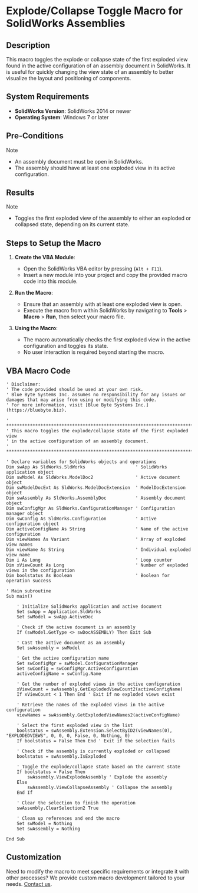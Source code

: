 # Explode/Collapse Toggle Macro for SolidWorks Assemblies

## Description
This macro toggles the explode or collapse state of the first exploded view found in the active configuration of an assembly document in SolidWorks. It is useful for quickly changing the view state of an assembly to better visualize the layout and positioning of components.

## System Requirements
- **SolidWorks Version**: SolidWorks 2014 or newer
- **Operating System**: Windows 7 or later

## Pre-Conditions
> [!NOTE]
> - An assembly document must be open in SolidWorks.
> - The assembly should have at least one exploded view in its active configuration.

## Results
> [!NOTE]
> - Toggles the first exploded view of the assembly to either an exploded or collapsed state, depending on its current state.

## Steps to Setup the Macro

1. **Create the VBA Module**:
   - Open the SolidWorks VBA editor by pressing (`Alt + F11`).
   - Insert a new module into your project and copy the provided macro code into this module.

2. **Run the Macro**:
   - Ensure that an assembly with at least one exploded view is open.
   - Execute the macro from within SolidWorks by navigating to **Tools** > **Macro** > **Run**, then select your macro file.

3. **Using the Macro**:
   - The macro automatically checks the first exploded view in the active configuration and toggles its state.
   - No user interaction is required beyond starting the macro.

## VBA Macro Code

```vbnet
' Disclaimer:
' The code provided should be used at your own risk.  
' Blue Byte Systems Inc. assumes no responsibility for any issues or damages that may arise from using or modifying this code.  
' For more information, visit [Blue Byte Systems Inc.](https://bluebyte.biz).

' *******************************************************************************
' This macro toggles the explode/collapse state of the first exploded view
' in the active configuration of an assembly document.
' *******************************************************************************

' Declare variables for SolidWorks objects and operations
Dim swApp As SldWorks.SldWorks                   ' SolidWorks application object
Dim swModel As SldWorks.ModelDoc2                ' Active document object
Dim swModelDocExt As SldWorks.ModelDocExtension  ' ModelDocExtension object
Dim swAssembly As SldWorks.AssemblyDoc           ' Assembly document object
Dim swConfigMgr As SldWorks.ConfigurationManager ' Configuration manager object
Dim swConfig As SldWorks.Configuration           ' Active configuration object
Dim activeConfigName As String                   ' Name of the active configuration
Dim viewNames As Variant                         ' Array of exploded view names
Dim viewName As String                           ' Individual exploded view name
Dim i As Long                                    ' Loop counter
Dim xViewCount As Long                           ' Number of exploded views in the configuration
Dim boolstatus As Boolean                        ' Boolean for operation success

' Main subroutine
Sub main()

    ' Initialize SolidWorks application and active document
    Set swApp = Application.SldWorks
    Set swModel = swApp.ActiveDoc

    ' Check if the active document is an assembly
    If (swModel.GetType <> swDocASSEMBLY) Then Exit Sub

    ' Cast the active document as an assembly
    Set swAssembly = swModel

    ' Get the active configuration name
    Set swConfigMgr = swModel.ConfigurationManager
    Set swConfig = swConfigMgr.ActiveConfiguration
    activeConfigName = swConfig.Name

    ' Get the number of exploded views in the active configuration
    xViewCount = swAssembly.GetExplodedViewCount2(activeConfigName)
    If xViewCount < 1 Then End ' Exit if no exploded views exist

    ' Retrieve the names of the exploded views in the active configuration
    viewNames = swAssembly.GetExplodedViewNames2(activeConfigName)

    ' Select the first exploded view in the list
    boolstatus = swAssembly.Extension.SelectByID2(viewNames(0), "EXPLODEDVIEWS", 0, 0, 0, False, 0, Nothing, 0)
    If boolstatus = False Then End ' Exit if the selection fails

    ' Check if the assembly is currently exploded or collapsed
    boolstatus = swAssembly.IsExploded

    ' Toggle the explode/collapse state based on the current state
    If boolstatus = False Then
        swAssembly.ViewExplodeAssembly ' Explode the assembly
    Else
        swAssembly.ViewCollapseAssembly ' Collapse the assembly
    End If

    ' Clear the selection to finish the operation
    swAssembly.ClearSelection2 True

    ' Clean up references and end the macro
    Set swModel = Nothing
    Set swAssembly = Nothing

End Sub
```

## Customization
Need to modify the macro to meet specific requirements or integrate it with other processes? We provide custom macro development tailored to your needs. [Contact us](https://bluebyte.biz/contact).